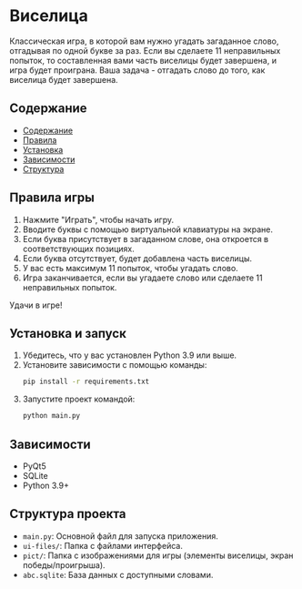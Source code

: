 # Виселица

Классическая игра, в которой вам нужно угадать загаданное слово, отгадывая по одной букве за раз. Если вы сделаете 11 неправильных попыток, то составленная вами часть виселицы будет завершена, и игра будет проиграна. Ваша задача - отгадать слово до того, как виселица будет завершена.

## Содержание
- [Содержание](#содержание)
- [Правила](#правила-игры)
- [Установка](#установка-и-запуск)
- [Зависимости](#зависимости)
- [Структура](#структура-проекта)

## Правила игры
1. Нажмите "Играть", чтобы начать игру.
2. Вводите буквы с помощью виртуальной клавиатуры на экране.
3. Если буква присутствует в загаданном слове, она откроется в соответствующих позициях.
4. Если буква отсутствует, будет добавлена часть виселицы.
5. У вас есть максимум 11 попыток, чтобы угадать слово.
6. Игра заканчивается, если вы угадаете слово или сделаете 11 неправильных попыток.

Удачи в игре!

## Установка и запуск
1. Убедитесь, что у вас установлен Python 3.9 или выше.
2. Установите зависимости с помощью команды:
   ```bash
   pip install -r requirements.txt
   ```
3. Запустите проект командой:
   ```bash
   python main.py
   ```

## Зависимости
- PyQt5
- SQLite
- Python 3.9+

## Структура проекта
- `main.py`: Основной файл для запуска приложения.
- `ui-files/`: Папка с файлами интерфейса.
- `pict/`: Папка с изображениями для игры (элементы виселицы, экран победы/проигрыша).
- `abc.sqlite`: База данных с доступными словами.

